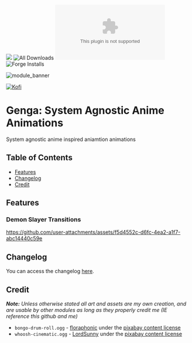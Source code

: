 ![](https://img.shields.io/badge/Foundry-v12-informational) ![All Downloads](https://img.shields.io/github/downloads/ChasarooniZ/anime-agnostic-animations/total?color=5e0000&label=All%20Downloads)
![Latest Release Download Count](https://img.shields.io/github/downloads/ChasarooniZ/anime-agnostic-animations/latest/module.zip)
![Forge Installs](https://img.shields.io/badge/dynamic/json?label=Forge%20Installs&query=package.installs&suffix=%25&url=https%3A%2F%2Fforge-vtt.com%2Fapi%2Fbazaar%2Fpackage%2Fanime-agnostic-animations&colorB=4aa94a)

![module_banner](https://github.com/ChasarooniZ/pf2e-usage-updater/assets/79132112/3b2a4f8c-7ba1-4647-b073-d8ecac9d93a6)

[![Kofi](https://img.shields.io/badge/Kofi-F16061.svg?logo=ko-fi&logoColor=white)](https://ko-fi.com/Chasarooni)


# Genga: System Agnostic Anime Animations
System agnostic anime inspired aniamtion animations

## Table of Contents
- [Features](#features)
- [Changelog](#changelog)
- [Credit](#credit)

## Features
### Demon Slayer Transitions
https://github.com/user-attachments/assets/f5d4552c-d6fc-4ea2-a1f7-abc14440c59e



## Changelog
You can access the changelog [here](/CHANGELOG.md).

## Credit
***Note:** Unless otherwise stated all art and assets are my own creation, and are usable by other modules as long as they properly credit me (IE reference this github and me)*
- `bongo-drum-roll.ogg` - [floraphonic](https://pixabay.com/sound-effects/bongo-drum-roll-3-211675/) under the [pixabay content license](https://pixabay.com/service/license-summary/)
- `whoosh-cinematic.ogg` - [LordSunny](https://pixabay.com/sound-effects/whoosh-cinematic-161021/) under the [pixabay content license](https://pixabay.com/service/license-summary/)
